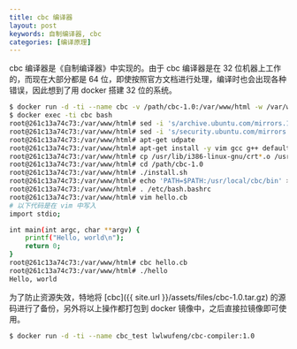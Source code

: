 ```yaml
---
title: cbc 编译器
layout: post
keywords: 自制编译器, cbc
categories: [编译原理]
---
```


cbc 编译器是《自制编译器》中实现的。由于 cbc 编译器是在 32 位机器上工作的，而现在大部分都是 64 位，即使按照官方文档进行处理，编译时也会出现各种错误，因此想到了用 docker 搭建 32 位的系统。

```bash
$ docker run -d -ti --name cbc -v /path/cbc-1.0:/var/www/html -w /var/www/html i386/ubuntu
$ docker exec -ti cbc bash
root@261c13a74c73:/var/www/html# sed -i 's/archive.ubuntu.com/mirrors.163.com/' /etc/apt/source.list
root@261c13a74c73:/var/www/html# sed -i 's/security.ubuntu.com/mirrors.163.com/' /etc/apt/source.list
root@261c13a74c73:/var/www/html# apt-get udpate
root@261c13a74c73:/var/www/html# apt-get install -y vim gcc g++ default-jdk default-jre
root@261c13a74c73:/var/www/html# cp /usr/lib/i386-linux-gnu/crt*.o /usr/lib
root@261c13a74c73:/var/www/html# cd /path/cbc-1.0
root@261c13a74c73:/var/www/html# ./install.sh
root@261c13a74c73:/var/www/html# echo 'PATH=$PATH:/usr/local/cbc/bin' >> /etc/bash.bashrc
root@261c13a74c73:/var/www/html# . /etc/bash.bashrc
root@261c13a74c73:/var/www/html# vim hello.cb
# 以下代码是在 vim 中写入
import stdio;

int main(int argc, char **argv) {
    printf("Hello, world\n");
    return 0;
}
root@261c13a74c73:/var/www/html# cbc hello.cb
root@261c13a74c73:/var/www/html# ./hello 
Hello, world
```

为了防止资源失效，特地将 [cbc]({{ site.url }}/assets/files/cbc-1.0.tar.gz) 的源码进行了备份，另外将以上操作都打包到 docker 镜像中，之后直接拉镜像即可使用。

```bash
$ docker run -d -ti --name cbc_test lwlwufeng/cbc-compiler:1.0
```